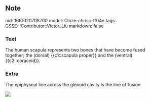 ## Note
nid: 1661020708700
model: Cloze-chrisc-ff04e
tags: GSSE::!Contributor::Victor_Liu
markdown: false

### Text
The human scapula represents two bones that have become fused together; the (dorsal) {{c1::scapula proper}} and the (ventral) {{c2::coracoid}}.

### Extra
The epiphyseal line across the glenoid cavity is the line of fusion
<div><img src=
"paste-fef128758d2e0c58e9fba357db20a5ef41cd3f30.jpg"></div>
